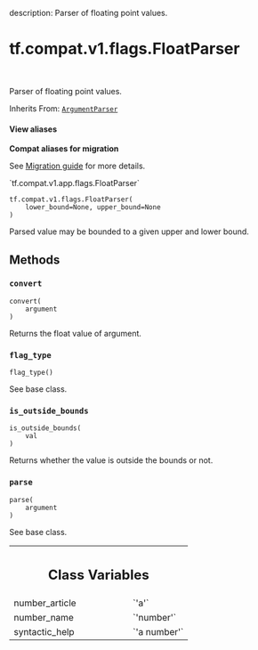 description: Parser of floating point values.

<div itemscope itemtype="http://developers.google.com/ReferenceObject">
<meta itemprop="name" content="tf.compat.v1.flags.FloatParser" />
<meta itemprop="path" content="Stable" />
<meta itemprop="property" content="__init__"/>
<meta itemprop="property" content="convert"/>
<meta itemprop="property" content="flag_type"/>
<meta itemprop="property" content="is_outside_bounds"/>
<meta itemprop="property" content="parse"/>
<meta itemprop="property" content="number_article"/>
<meta itemprop="property" content="number_name"/>
<meta itemprop="property" content="syntactic_help"/>
</div>

# tf.compat.v1.flags.FloatParser

<!-- Insert buttons and diff -->

<table class="tfo-notebook-buttons tfo-api nocontent" align="left">

</table>



Parser of floating point values.

Inherits From: [`ArgumentParser`](../../../../tf/compat/v1/flags/ArgumentParser.md)

<section class="expandable">
  <h4 class="showalways">View aliases</h4>
  <p>
<b>Compat aliases for migration</b>
<p>See
<a href="https://www.tensorflow.org/guide/migrate">Migration guide</a> for
more details.</p>
<p>`tf.compat.v1.app.flags.FloatParser`</p>
</p>
</section>

<pre class="devsite-click-to-copy prettyprint lang-py tfo-signature-link">
<code>tf.compat.v1.flags.FloatParser(
    lower_bound=None, upper_bound=None
)
</code></pre>



<!-- Placeholder for "Used in" -->

Parsed value may be bounded to a given upper and lower bound.

## Methods

<h3 id="convert"><code>convert</code></h3>

<pre class="devsite-click-to-copy prettyprint lang-py tfo-signature-link">
<code>convert(
    argument
)
</code></pre>

Returns the float value of argument.


<h3 id="flag_type"><code>flag_type</code></h3>

<pre class="devsite-click-to-copy prettyprint lang-py tfo-signature-link">
<code>flag_type()
</code></pre>

See base class.


<h3 id="is_outside_bounds"><code>is_outside_bounds</code></h3>

<pre class="devsite-click-to-copy prettyprint lang-py tfo-signature-link">
<code>is_outside_bounds(
    val
)
</code></pre>

Returns whether the value is outside the bounds or not.


<h3 id="parse"><code>parse</code></h3>

<pre class="devsite-click-to-copy prettyprint lang-py tfo-signature-link">
<code>parse(
    argument
)
</code></pre>

See base class.






<!-- Tabular view -->
 <table class="responsive fixed orange">
<colgroup><col width="214px"><col></colgroup>
<tr><th colspan="2"><h2 class="add-link">Class Variables</h2></th></tr>

<tr>
<td>
number_article<a id="number_article"></a>
</td>
<td>
`'a'`
</td>
</tr><tr>
<td>
number_name<a id="number_name"></a>
</td>
<td>
`'number'`
</td>
</tr><tr>
<td>
syntactic_help<a id="syntactic_help"></a>
</td>
<td>
`'a number'`
</td>
</tr>
</table>

